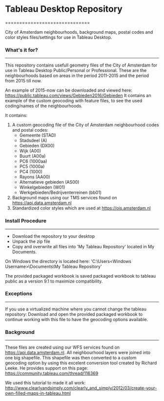 # Tableau Desktop Repository # 
==============================

City of Amsterdam neighbourhoods, background maps, postal codes and color styles files/settings for use in Tableau Desktop.

### What's it for? ###
----------------------
This repository contains usefull geometry files of the City of Amsterdam for use in Tableau Desktop Public/Personal or Professional.
These are the neighbourhoods based on areas in the period 2011-2015 and the period from 2015 till now.

An example of 2015-now can be downloaded and viewed here: https://public.tableau.com/views/Gebieden2016/Gebieden
It contains an example of the custom geocoding with feature files, to see the used coding/names of the neighbourhoods.

It contains:
1. A custom geocoding file of the City of Amsterdam neighbourhood codes and postal codes:
    - Gemeente (STAD)
    - Stadsdeel (A)
    - Gebieden (DX00)
    - Wijk (A00) 
    - Buurt (A00a)
    - PC6 (1000aa)
    - PC5 (1000a)
    - PC4 (1000)
    - Rayons (AA00)
    - Alternatieve gebieden (AS00)
    - Winkelgebieden (W01)
    - Werkgebieden/Bedrijventerreinen (bb01)
2. Background maps using our TMS services found on https://api.data.amsterdam.nl
3. Standardized color styles which are used at https://ois.amsterdam.nl

### Install Procedure ###
-------------------------
- Download the repository to your desktop
- Unpack the zip file
- Copy and overwrite all files into 'My Tableau Repository' located in My Documents. 

On Windows the directory is located here: 
'C:\Users\<Windows Username>\Documents\My Tableau Repository\'

The provided packaged workbook is saved packaged workbook to tableau public as a version 9.1 to maximize compatibility.

### Exceptions ###
------------------
If you use a virtualized machine where you cannot change the tableau repository:
Download and open the provided packaged workbook to continue working with this file to have the geocoding options available.

### Background ###
------------------
These files are created using our WFS services found on https://api.data.amsterdam.nl.
All neighbourhood layers were joined into one big shapefile.
This shapefile was then converted to a custom geocoding option by using this excelent conversion tool created by Richard Leeke.
He provides support on this page:
https://community.tableau.com/thread/116369

We used this tutorial to made it all work:
http://www.clearlyandsimply.com/clearly_and_simply/2012/03/create-your-own-filled-maps-in-tableau.html 
